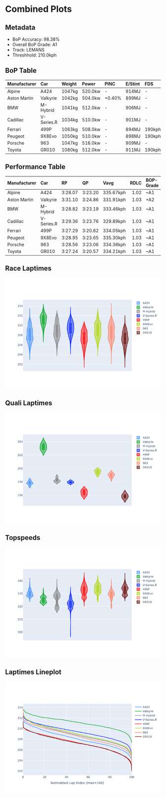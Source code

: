 # Combined Plots

## Metadata

- BoP Accuracy: 98.38%
- Overall BoP Grade: A1
- Track: LEMANS
- Threshhold: 210.0kph

## BoP Table
| Manufacturer   | Car        | Weight   | Power   | PINC   | E/Stint   | FDS    | RDP    | QDP    | TDP    |
|:---------------|:-----------|:---------|:--------|:-------|:----------|:-------|:-------|:-------|:-------|
| Alpine         | A424       | 1047kg   | 520.0kw | -      | 914MJ     | -      | 52.35% | 61.85% | 27.84% |
| Aston Martin   | Valkyrie   | 1042kg   | 504.0kw | +0.40% | 899MJ     | -      | 53.59% | 53.33% | 21.51% |
| BMW            | M-Hybrid   | 1041kg   | 512.0kw | -      | 906MJ     | -      | 53.26% | 57.23% | 34.54% |
| Cadillac       | V-Series.R | 1034kg   | 510.0kw | -      | 901MJ     | -      | 47.80% | 56.73% | 19.63% |
| Ferrari        | 499P       | 1063kg   | 508.0kw | -      | 894MJ     | 190kph | 53.02% | 42.32% | 9.88%  |
| Peugeot        | 9X8Evo     | 1050kg   | 510.0kw | -      | 898MJ     | 190kph | 48.47% | 51.26% | 16.02% |
| Porsche        | 963        | 1047kg   | 516.0kw | -      | 909MJ     | -      | 50.87% | 45.25% | 30.77% |
| Toyota         | GR010      | 1080kg   | 512.0kw | -      | 911MJ     | 190kph | 52.43% | 57.12% | 12.82% |

## Performance Table
| Manufacturer   | Car        | RP      | QP      | Vavg      |   RDLC | BOP-Grade   | Match   |
|:---------------|:-----------|:--------|:--------|:----------|-------:|:------------|:--------|
| Alpine         | A424       | 3:28.07 | 3:23.20 | 335.67kph |   1.02 | ~A1         | 99.82%  |
| Aston Martin   | Valkyrie   | 3:31.10 | 3:24.86 | 331.91kph |   1.03 | +A2         | 91.38%  |
| BMW            | M-Hybrid   | 3:28.82 | 3:23.19 | 333.46kph |   1.03 | ~A1         | 100.00% |
| Cadillac       | V-Series.R | 3:29.36 | 3:23.76 | 329.89kph |   1.03 | ~A1         | 99.62%  |
| Ferrari        | 499P       | 3:27.29 | 3:20.82 | 334.05kph |   1.03 | ~A1         | 98.03%  |
| Peugeot        | 9X8Evo     | 3:28.95 | 3:23.65 | 335.30kph |   1.03 | ~A1         | 99.54%  |
| Porsche        | 963        | 3:28.56 | 3:23.06 | 334.36kph |   1.03 | ~A1         | 99.85%  |
| Toyota         | GR010      | 3:27.24 | 3:20.57 | 334.21kph |   1.03 | ~A1         | 98.79%  |

## Race Laptimes
![Race Laptimes](images/race_violin.png)

## Quali Laptimes
![Quali Laptimes](images/quali_violin.png)

## Topspeeds
![Topspeeds](images/topspeed_violin.png)

## Laptimes Lineplot
![Laptimes Lineplot](images/laptime_line.png)

